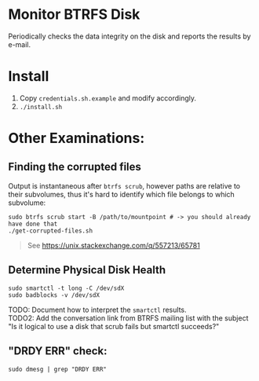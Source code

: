 # Monitor BTRFS Disk 

Periodically checks the data integrity on the disk and reports the results by e-mail. 


# Install 

1. Copy `credentials.sh.example` and modify accordingly.
2. `./install.sh`

# Other Examinations:

## Finding the corrupted files 

Output is instantaneous after `btrfs scrub`, however paths are relative to their subvolumes, thus it's hard to identify which file belongs to which subvolume:

```
sudo btrfs scrub start -B /path/to/mountpoint # -> you should already have done that
./get-corrupted-files.sh
```

> See https://unix.stackexchange.com/q/557213/65781

## Determine Physical Disk Health 

```
sudo smartctl -t long -C /dev/sdX
sudo badblocks -v /dev/sdX
```

TODO: Document how to interpret the `smartctl` results. <br /> 
TODO2: Add the conversation link from BTRFS mailing list with the subject "Is it logical to use a disk that scrub fails but smartctl succeeds?"

## "DRDY ERR" check:

```
sudo dmesg | grep "DRDY ERR"
```
